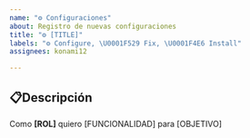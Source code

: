 ```yaml
---
name: "⚙️ Configuraciones"
about: Registro de nuevas configuraciones
title: "⚙️ [TITLE]"
labels: "⚙️ Configure, \U0001F529 Fix, \U0001F4E6 Install"
assignees: konami12

---
```


## 📋Descripción

Como  **[ROL]** quiero [FUNCIONALIDAD] para [OBJETIVO]
